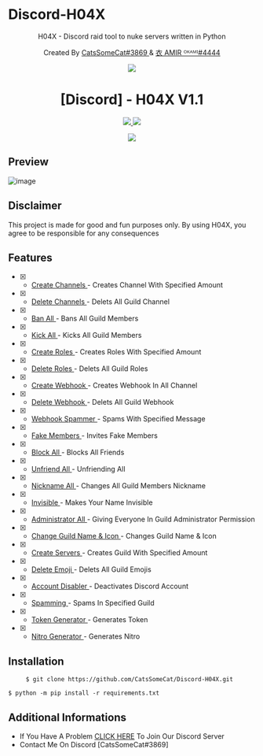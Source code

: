 # Discord-H04X
<p align="center">
H04X - Discord raid tool to nuke servers written in Python
</p>
<p align="center">
Created By <a href="https://github.com/CatsSomeCat">CatsSomeCat#3869 
  </a> & 
  <a href="https://github.com/AMIR-H-P">衣 AMIR ᴼᴷᴬᴹᴵ#4444</a> 
<p align="center">
  <img src="https://user-images.githubusercontent.com/78264512/194781801-8e19ae57-7807-43ed-ade8-dc71a126c583.png">
</p>
<h1 align="center">[Discord] - H04X V1.1</h1>
<p align="center">
  <a href="https://www.python.org">
    <img src="https://img.shields.io/badge/Python-3.10-informational.svg">
  </a>
  <a href="https://github.com/CatsSomeCat/Discord-H04X">
    <img src="https://img.shields.io/github/repo-size/CatsSomeCat/Discord-H04X?label=Repository%20Size">
  </a>
    <p align="center"> <a href="https://github.com/CatsSomeCat/Discord-H04X">
    <img src="https://img.shields.io/github/stars/CatsSomeCat/Discord-H04X?style=for-the-badge">
  </a>



## Preview
![image](https://user-images.githubusercontent.com/78264512/194784439-e56a3d94-2f52-4dc8-a2ea-b380bb5c9f57.png)

## Disclaimer
This project is made for good and fun purposes only. 
By using H04X, you agree to be responsible for any consequences

## Features
- [x] - [ Create Channels ](https://github.com/AstraaDev/Discord-All-Tools-In-One) - Creates Channel With Specified Amount
- [x] - [ Delete Channels ](https://github.com/AstraaDev/Discord-All-Tools-In-One) - Delets All Guild Channel
- [x] - [ Ban All ](https://github.com/AstraaDev/Discord-All-Tools-In-One) - Bans All Guild Members
- [x] - [ Kick All ](https://github.com/AstraaDev/Discord-All-Tools-In-One) - Kicks All Guild Members
- [x] - [ Create Roles ](https://github.com/AstraaDev/Discord-All-Tools-In-One) - Creates Roles With Specified Amount
- [x] - [ Delete Roles ](https://github.com/AstraaDev/Discord-All-Tools-In-One) - Delets All Guild Roles
- [x] - [ Create Webhook ](https://github.com/AstraaDev/Discord-All-Tools-In-One) - Creates Webhook In All Channel
- [x] - [ Delete Webhook ](https://github.com/AstraaDev/Discord-All-Tools-In-One) - Delets All Guild Webhook
- [x] - [ Webhook Spammer ](https://github.com/AstraaDev/Discord-All-Tools-In-One) - Spams With Specified Message
- [x] - [ Fake Members ](https://github.com/AstraaDev/Discord-All-Tools-In-One) - Invites Fake Members
- [x] - [ Block All ](https://github.com/AstraaDev/Discord-All-Tools-In-One) - Blocks All Friends
- [x] - [ Unfriend All ](https://github.com/AstraaDev/Discord-All-Tools-In-One) - Unfriending All
- [x] - [ Nickname All ](https://github.com/AstraaDev/Discord-All-Tools-In-One) - Changes All Guild Members Nickname
- [x] - [ Invisible ](https://github.com/AstraaDev/Discord-All-Tools-In-One) - Makes Your Name Invisible
- [x] - [ Administrator All ](https://github.com/AstraaDev/Discord-All-Tools-In-One) - Giving Everyone In Guild Administrator Permission
- [x] - [ Change Guild Name & Icon ](https://github.com/AstraaDev/Discord-All-Tools-In-One) - Changes Guild Name & Icon
- [x] - [ Create Servers ](https://github.com/AstraaDev/Discord-All-Tools-In-One) - Creates Guild With Specified Amount
- [x] - [ Delete Emoji ](https://github.com/AstraaDev/Discord-All-Tools-In-One) - Delets All Guild Emojis
- [x] - [ Account Disabler ](https://github.com/AstraaDev/Discord-All-Tools-In-One) - Deactivates Discord Account
- [x] - [ Spamming ](https://github.com/AstraaDev/Discord-All-Tools-In-One) - Spams In Specified Guild
- [x] - [ Token Generator ](https://github.com/AstraaDev/Discord-All-Tools-In-One) - Generates Token
- [x] - [ Nitro Generator ](https://github.com/AstraaDev/Discord-All-Tools-In-One) - Generates Nitro
      
## Installation
`     
$ git clone https://github.com/CatsSomeCat/Discord-H04X.git
`

`
$ python -m pip install -r requirements.txt
`
## Additional Informations
- If You Have A Problem [CLICK HERE](https://discord.gg/GDAqqt9B) To Join Our Discord Server
- Contact Me On Discord [CatsSomeCat#3869]
